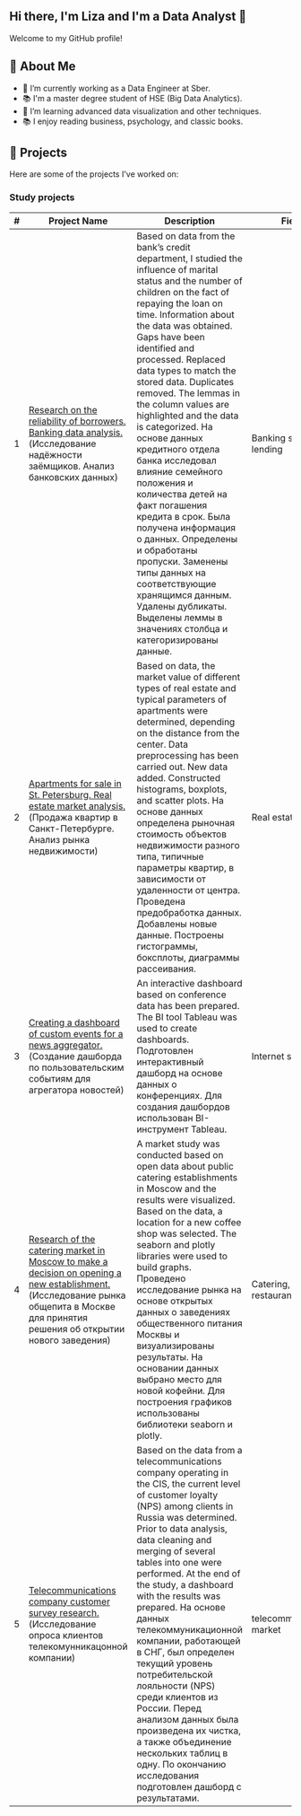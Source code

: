 ## Hi there, I'm Liza and I'm a Data Analyst 👋

Welcome to my GitHub profile! 

## 🚀 About Me
- 🔭 I’m currently working as a Data Engineer at Sber.
- 📚 I'm a master degree student of HSE (Big Data Analytics).
- 🌱 I’m learning advanced data visualization and other techniques.
- 📚 I enjoy reading business, psychology, and classic books.


## 💼 Projects

Here are some of the projects I've worked on:  

### Study projects

| # | Project Name | Description | Field | Stack |
|---|---|---|---|---|
| 1 | [Research on the  reliability of  borrowers.  Banking data  analysis.](banking_data_analysis/README.md) (Исследование  надёжности  заёмщиков.  Анализ  банковских данных) | Based on data from the bank’s  credit department, I studied  the influence of marital status  and the number of children on  the fact of repaying the loan  on time. Information about  the data was obtained. Gaps  have been identified and processed.  Replaced data types to match  the stored data. Duplicates removed.  The lemmas in the column values  are highlighted and the data is categorized.  На основе данных кредитного отдела  банка исследовал влияние семейного положения  и количества детей на факт погашения кредита  в срок. Была получена информация о данных.  Определены и обработаны пропуски. Заменены  типы данных на соответствующие хранящимся данным.  Удалены дубликаты. Выделены леммы в значениях  столбца и категоризированы данные. | Banking  sector,  lending | Python,  Pandas |
| 2 | [Apartments for sale in St. Petersburg.  Real estate market analysis.](real_estate_market_analysis/README.md) (Продажа квартир в Санкт-Петербурге.  Анализ рынка недвижимости) | Based on data, the market value of different  types of real estate and typical parameters  of apartments were determined, depending  on the distance from the center. Data  preprocessing has been carried out.  New data added. Constructed histograms,  boxplots, and scatter plots.  На основе данных определена рыночная стоимость объектов  недвижимости разного типа, типичные параметры  квартир, в зависимости от удаленности  от центра. Проведена предобработка данных.  Добавлены новые данные. Построены  гистограммы, боксплоты, диаграммы рассеивания. | Real estate | Python,  Pandas, Matplotlib, Seaborn |
| 3 | [Creating a dashboard of custom events  for a news aggregator.](dashboard_news_aggregator/README.md) (Создание дашборда по пользовательским  событиям для агрегатора новостей) | An interactive dashboard based on conference  data has been prepared. The BI tool Tableau  was used to create dashboards.  Подготовлен интерактивный дашборд на основе  данных о конференциях. Для создания дашбордов  использован BI-инструмент Tableau. | Internet  services | Python, Pandas, Tableau |
| 4 | [Research of the catering market in Moscow to make a decision on opening a new establishment.](catering_market_analysis/README.md) (Исследование рынка общепита в Москве для принятия решения об открытии нового заведения) | A market study was conducted based on open data about public catering establishments in Moscow and the results were visualized. Based on the data, a location for a new coffee shop was selected. The seaborn and plotly libraries were used to build graphs.  Проведено исследование рынка на основе открытых данных о заведениях общественного питания Москвы и визуализированы результаты. На основании данных выбрано место для новой кофейни. Для построения графиков использованы библиотеки seaborn и plotly. | Сatering, restaurant market | Python, Pandas, Matplotlib, Plotly, Seaborn, Power Point |
| 5 | [Telecommunications company customer survey research.](telecommunication_market/README.md) (Исследование опроса клиентов телекомунникацонной компании) | Based on the data from a telecommunications company operating in the CIS, the current level of customer loyalty (NPS) among clients in Russia was determined. Prior to data analysis, data cleaning and merging of several tables into one were performed. At the end of the study, a dashboard with the results was prepared.  На основе данных телекоммуникационной компании, работающей в СНГ, был определен текущий уровень потребительской лояльности (NPS) среди клиентов из России.  Перед анализом данных была произведена их чистка, а также объединение нескольких таблиц в одну. По окончанию исследования подготовлен дашборд с результатами. | telecommunication market | Python, Pandas, SQL, Tableau |
